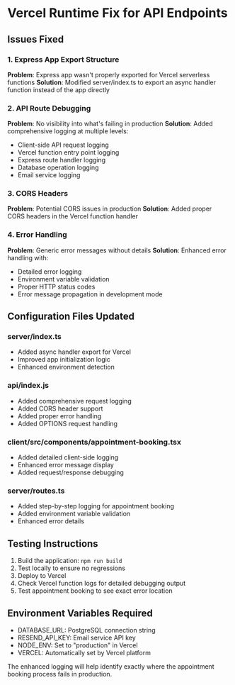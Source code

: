# Vercel Runtime Fix for API Endpoints

## Issues Fixed

### 1. Express App Export Structure
**Problem**: Express app wasn't properly exported for Vercel serverless functions
**Solution**: Modified server/index.ts to export an async handler function instead of the app directly

### 2. API Route Debugging
**Problem**: No visibility into what's failing in production
**Solution**: Added comprehensive logging at multiple levels:
- Client-side API request logging
- Vercel function entry point logging  
- Express route handler logging
- Database operation logging
- Email service logging

### 3. CORS Headers
**Problem**: Potential CORS issues in production
**Solution**: Added proper CORS headers in the Vercel function handler

### 4. Error Handling
**Problem**: Generic error messages without details
**Solution**: Enhanced error handling with:
- Detailed error logging
- Environment variable validation
- Proper HTTP status codes
- Error message propagation in development mode

## Configuration Files Updated

### server/index.ts
- Added async handler export for Vercel
- Improved app initialization logic
- Enhanced environment detection

### api/index.js  
- Added comprehensive request logging
- Added CORS header support
- Added proper error handling
- Added OPTIONS request handling

### client/src/components/appointment-booking.tsx
- Added detailed client-side logging
- Enhanced error message display
- Added request/response debugging

### server/routes.ts
- Added step-by-step logging for appointment booking
- Added environment variable validation
- Enhanced error details

## Testing Instructions

1. Build the application: `npm run build`
2. Test locally to ensure no regressions
3. Deploy to Vercel
4. Check Vercel function logs for detailed debugging output
5. Test appointment booking to see exact error location

## Environment Variables Required
- DATABASE_URL: PostgreSQL connection string
- RESEND_API_KEY: Email service API key
- NODE_ENV: Set to "production" in Vercel
- VERCEL: Automatically set by Vercel platform

The enhanced logging will help identify exactly where the appointment booking process fails in production.